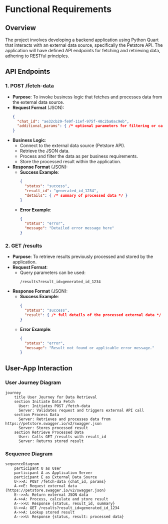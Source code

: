 # Functional Requirements

## Overview
The project involves developing a backend application using Python Quart that interacts with an external data source, specifically the Petstore API. The application will have defined API endpoints for fetching and retrieving data, adhering to RESTful principles.

## API Endpoints

### 1. POST /fetch-data
- **Purpose**: To invoke business logic that fetches and processes data from the external data source.
- **Request Format** (JSON):
  ```json
  {
    "chat_id": "ae32cb29-fe9f-11ef-975f-40c2ba0ac9eb",
    "additional_params": { /* optional parameters for filtering or calculations */ }
  }
  ```
- **Business Logic**:
  - Connect to the external data source (Petstore API).
  - Retrieve the JSON data.
  - Process and filter the data as per business requirements.
  - Store the processed result within the application.
- **Response Format** (JSON):
  - **Success Example**:
    ```json
    {
      "status": "success",
      "result_id": "generated_id_1234",
      "details": { /* summary of processed data */ }
    }
    ```
  - **Error Example**:
    ```json
    {
      "status": "error",
      "message": "Detailed error message here"
    }
    ```

### 2. GET /results
- **Purpose**: To retrieve results previously processed and stored by the application.
- **Request Format**:
  - Query parameters can be used:
    ```
    /results?result_id=generated_id_1234
    ```
- **Response Format** (JSON):
  - **Success Example**:
    ```json
    {
      "status": "success",
      "result": { /* full details of the processed external data */ }
    }
    ```
  - **Error Example**:
    ```json
    {
      "status": "error",
      "message": "Result not found or applicable error message."
    }
    ```

## User-App Interaction

### User Journey Diagram

```mermaid
journey
    title User Journey for Data Retrieval
    section Initiate Data Fetch
      User: Initiates POST /fetch-data
      Server: Validates request and triggers external API call
    section Process Data
      Server: Retrieves and processes data from https://petstore.swagger.io/v2/swagger.json
      Server: Stores processed result
    section Retrieve Processed Data
      User: Calls GET /results with result_id
      Server: Returns stored result
```

### Sequence Diagram

```mermaid
sequenceDiagram
    participant U as User
    participant A as Application Server
    participant E as External Data Source
    U->>A: POST /fetch-data {chat_id, params}
    A->>E: Request external data (https://petstore.swagger.io/v2/swagger.json)
    E-->>A: Return external JSON data
    A->>A: Process, calculate and store result
    A-->>U: Response {status, result_id, summary}
    U->>A: GET /results?result_id=generated_id_1234
    A->>A: Lookup stored result
    A-->>U: Response {status, result: processed data}
```